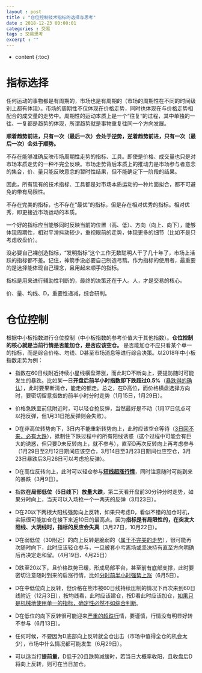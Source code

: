 ```yaml
---
layout : post
title : "仓位控制技术指标的选择与思考"
date : 2018-12-23 00:00:01
categories : 交易
tags : 交易思考
excerpt : ""
---
```


* content
{:toc}


# 指标选择
任何运动的事物都是有周期的，市场也是有周期的（市场的周期性在不同的时间级别上都有体现）。市场的周期性不仅体现在价格走势，同时也体现在与价格走势相配合的成交量的走势中。周期性的运动本质上是一个“往复”的过程，其中单独的一往、一复都是趋势的体现，所谓趋势就是事物重复往同一个方向发展。

**顺着趋势前进，只有一次（最后一次）会处于逆势，逆着趋势前进，只有一次（最后一次）会处于顺势。**

不存在能够准确反映市场周期性走势的指标、工具。即使是价格、成交量也只是对市场本质走势的一种不完全反映。市场走势背后本质上的推动力是市场参与者意念的集合，价、量只能反映意念的暂时性结果，但不能确定下一阶段的结果。

因此，所有现有的技术指标、工具都是对市场本质运动的一种片面拟合，都不可避免的带有局限性。

不存在完美的指标，也不存在“最优”的指标，但是存在相对优秀的指标。相对优秀，即更接近市场运动的本质。

一个好的指标应当能够同时反映当前的位置（高、低）、方向（向上、向下），能够体现周期性，相对平滑抖动较少，重视眼前的走势，体现更多的细节（比如不是只考虑收盘价）。

没必要自己裸创造指标，“发明指标”这个工作无数聪明人干了几十年了，市场上活跃的指标都不差。记住，神箭手没必要自己制造弓箭。作为指标的使用者，最重要的是选择能体现自己理念，且用起来顺手的指标。

指标是用来进行辅助性判断的，最终的决策还在于人。人，才是交易的核心。

价、量、均线、D，重要性递减，综合研判。



# 仓位控制

根据中小板指数进行仓位控制（中小板指数的参考价值大于其他指数）。**仓位控制的核心就是当前行情是否能加仓，是否应该空仓。**
是否能加仓不应只看某个单一的指标，而是综合价格、均线、D甚至市场消息等进行综合决策。以2018年中小板指数走势为例：

* 指数在60日线附近持续小星线横盘滞涨，而此时D不断向上，要提防随时可能发生的暴跌。比如某一日**开盘后前半小时指数即下跌超过0.5%**（<u>暴跌得的确认</u>），此时要果断清仓，能走的都走。总之，在D高位，而价格横盘选择方向时，要密切留意指数的前半小时分时走势（1月15日，1月29日）。

* 价格急跌至前低附近时，可以轻仓抢反弹，当然最好是不动（1月17日低点可以抢反弹，但1月31日抢反弹则会失败）。

* D在非高位转势向下，3日内不能重新转势向上，此时应该空仓等待（<u>3日回不来，必有大跌</u>），抵制住下跌过程中的所有阳线诱惑（这个过程中可能会有巨大的诱惑，但只要D未反转向上，就不参与），直至D再次反转向上再考虑参与（1月29日至2月12日期间应该空仓，3月14日至3月23日期间也应空仓，3月23日暴跌后3月26日可以考虑抢反弹）。

* D在高位反转向上，此时可以轻仓参与<u>**短线超涨行情**</u>，同时注意随时可能到来的暴跌（3月9日）。

* 指数**在局部低位（5日线下）放量大跌**，第二天看开盘前30分钟分时走势，如果分时向上，当天可以入场抢一个一两天的反弹（3月23日）。

* D在20以下两根大阳线强势向上反转，如果只考虑D，看似不错的加仓时机，实际很可能加仓在接下来近10日的最高点。因为**指标是有局限性的，在突发大阳线、大阴线时，指标的反应会失真**（3月27日，10月22日）。

* D在弱低位（30附近）的向上反转是脆弱的（<u>属于不完美的走势</u>），很可能再次随时向下，此时应该轻仓参与，一旦被套小亏离场或坚决持有直至方向明确后再决定走和留。（4月19日、4月25日）

* D跌至20以下，且价格跌势已缓，形成局部平台，甚至前有底部支撑，此时要密切注意随时到来的启涨行情，比如<u>分时前半小时强势上涨</u>（6月5日）。

* D在中低位向上反转，但价格在熊市被60日线持续压制的情况下再次来到60日线附近（12月3日），按均线看，此时应该建仓，按D看此时应该加仓，<u>如果只是机械地使用单一的指标，确定性必然不如综合判断</u>。

* D在低位的向下反转很可能迎来<u>严重的超跌行</u>情，要谨慎，行情没有明显好转不参与（6月13日）。

* 任何时候，不要因为D底部向上反转就全仓出击（市场中值得全仓的机会太少），市场中什么情况都可能发生（6月29日）。

* 可以适当打**提前量**，D低于20且跌势减缓时，若当日大概率收阳，且收盘后D将向上反转，则可在当日加仓。





